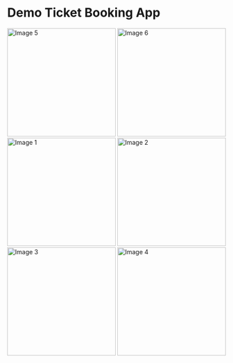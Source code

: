 # Demo Ticket Booking App




<img src="https://github.com/user-attachments/assets/92038cd2-bc11-49b2-a53d-fa273af9c075" alt="Image 5" width="250" />
<img src="https://github.com/user-attachments/assets/733418d4-c9b1-4b18-8050-7e6d71782144" alt="Image 6" width="250" />
<img src="https://github.com/user-attachments/assets/8fc5e62e-05d2-4ba6-81a2-aff63230299c" alt="Image 1" width="250" />
<img src="https://github.com/user-attachments/assets/45c0d6fc-d0e3-44eb-bf6b-fda58037bdd4" alt="Image 2" width="250" />
<img src="https://github.com/user-attachments/assets/2daaff4c-97e6-49d4-b276-2ee6dff3c558" alt="Image 3" width="250" />
<img src="https://github.com/user-attachments/assets/6ddabf40-d7ca-4a94-a6e0-b94596c70201" alt="Image 4" width="250" />


